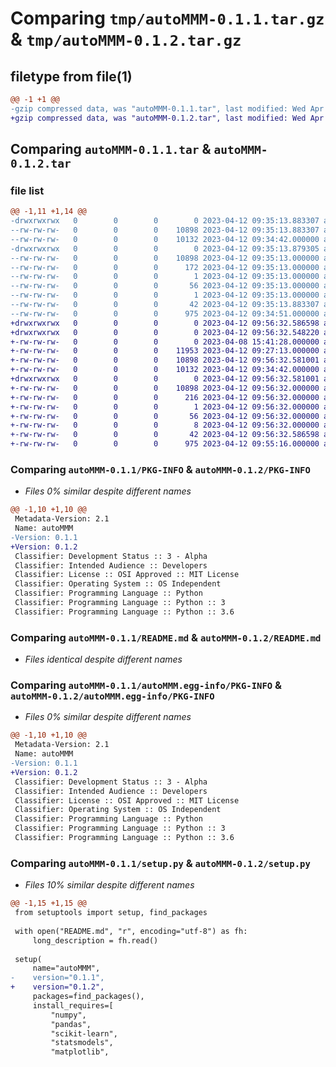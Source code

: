 # Comparing `tmp/autoMMM-0.1.1.tar.gz` & `tmp/autoMMM-0.1.2.tar.gz`

## filetype from file(1)

```diff
@@ -1 +1 @@
-gzip compressed data, was "autoMMM-0.1.1.tar", last modified: Wed Apr 12 09:35:13 2023, max compression
+gzip compressed data, was "autoMMM-0.1.2.tar", last modified: Wed Apr 12 09:56:32 2023, max compression
```

## Comparing `autoMMM-0.1.1.tar` & `autoMMM-0.1.2.tar`

### file list

```diff
@@ -1,11 +1,14 @@
-drwxrwxrwx   0        0        0        0 2023-04-12 09:35:13.883307 autoMMM-0.1.1/
--rw-rw-rw-   0        0        0    10898 2023-04-12 09:35:13.883307 autoMMM-0.1.1/PKG-INFO
--rw-rw-rw-   0        0        0    10132 2023-04-12 09:34:42.000000 autoMMM-0.1.1/README.md
-drwxrwxrwx   0        0        0        0 2023-04-12 09:35:13.879305 autoMMM-0.1.1/autoMMM.egg-info/
--rw-rw-rw-   0        0        0    10898 2023-04-12 09:35:13.000000 autoMMM-0.1.1/autoMMM.egg-info/PKG-INFO
--rw-rw-rw-   0        0        0      172 2023-04-12 09:35:13.000000 autoMMM-0.1.1/autoMMM.egg-info/SOURCES.txt
--rw-rw-rw-   0        0        0        1 2023-04-12 09:35:13.000000 autoMMM-0.1.1/autoMMM.egg-info/dependency_links.txt
--rw-rw-rw-   0        0        0       56 2023-04-12 09:35:13.000000 autoMMM-0.1.1/autoMMM.egg-info/requires.txt
--rw-rw-rw-   0        0        0        1 2023-04-12 09:35:13.000000 autoMMM-0.1.1/autoMMM.egg-info/top_level.txt
--rw-rw-rw-   0        0        0       42 2023-04-12 09:35:13.883307 autoMMM-0.1.1/setup.cfg
--rw-rw-rw-   0        0        0      975 2023-04-12 09:34:51.000000 autoMMM-0.1.1/setup.py
+drwxrwxrwx   0        0        0        0 2023-04-12 09:56:32.586598 autoMMM-0.1.2/
+drwxrwxrwx   0        0        0        0 2023-04-12 09:56:32.548220 autoMMM-0.1.2/AutoMMM/
+-rw-rw-rw-   0        0        0        0 2023-04-08 15:41:28.000000 autoMMM-0.1.2/AutoMMM/__init__.py
+-rw-rw-rw-   0        0        0    11953 2023-04-12 09:27:13.000000 autoMMM-0.1.2/AutoMMM/automodeller.py
+-rw-rw-rw-   0        0        0    10898 2023-04-12 09:56:32.581001 autoMMM-0.1.2/PKG-INFO
+-rw-rw-rw-   0        0        0    10132 2023-04-12 09:34:42.000000 autoMMM-0.1.2/README.md
+drwxrwxrwx   0        0        0        0 2023-04-12 09:56:32.581001 autoMMM-0.1.2/autoMMM.egg-info/
+-rw-rw-rw-   0        0        0    10898 2023-04-12 09:56:32.000000 autoMMM-0.1.2/autoMMM.egg-info/PKG-INFO
+-rw-rw-rw-   0        0        0      216 2023-04-12 09:56:32.000000 autoMMM-0.1.2/autoMMM.egg-info/SOURCES.txt
+-rw-rw-rw-   0        0        0        1 2023-04-12 09:56:32.000000 autoMMM-0.1.2/autoMMM.egg-info/dependency_links.txt
+-rw-rw-rw-   0        0        0       56 2023-04-12 09:56:32.000000 autoMMM-0.1.2/autoMMM.egg-info/requires.txt
+-rw-rw-rw-   0        0        0        8 2023-04-12 09:56:32.000000 autoMMM-0.1.2/autoMMM.egg-info/top_level.txt
+-rw-rw-rw-   0        0        0       42 2023-04-12 09:56:32.586598 autoMMM-0.1.2/setup.cfg
+-rw-rw-rw-   0        0        0      975 2023-04-12 09:55:16.000000 autoMMM-0.1.2/setup.py
```

### Comparing `autoMMM-0.1.1/PKG-INFO` & `autoMMM-0.1.2/PKG-INFO`

 * *Files 0% similar despite different names*

```diff
@@ -1,10 +1,10 @@
 Metadata-Version: 2.1
 Name: autoMMM
-Version: 0.1.1
+Version: 0.1.2
 Classifier: Development Status :: 3 - Alpha
 Classifier: Intended Audience :: Developers
 Classifier: License :: OSI Approved :: MIT License
 Classifier: Operating System :: OS Independent
 Classifier: Programming Language :: Python
 Classifier: Programming Language :: Python :: 3
 Classifier: Programming Language :: Python :: 3.6
```

### Comparing `autoMMM-0.1.1/README.md` & `autoMMM-0.1.2/README.md`

 * *Files identical despite different names*

### Comparing `autoMMM-0.1.1/autoMMM.egg-info/PKG-INFO` & `autoMMM-0.1.2/autoMMM.egg-info/PKG-INFO`

 * *Files 0% similar despite different names*

```diff
@@ -1,10 +1,10 @@
 Metadata-Version: 2.1
 Name: autoMMM
-Version: 0.1.1
+Version: 0.1.2
 Classifier: Development Status :: 3 - Alpha
 Classifier: Intended Audience :: Developers
 Classifier: License :: OSI Approved :: MIT License
 Classifier: Operating System :: OS Independent
 Classifier: Programming Language :: Python
 Classifier: Programming Language :: Python :: 3
 Classifier: Programming Language :: Python :: 3.6
```

### Comparing `autoMMM-0.1.1/setup.py` & `autoMMM-0.1.2/setup.py`

 * *Files 10% similar despite different names*

```diff
@@ -1,15 +1,15 @@
 from setuptools import setup, find_packages
 
 with open("README.md", "r", encoding="utf-8") as fh:
     long_description = fh.read()
 
 setup(
     name="autoMMM",
-    version="0.1.1",
+    version="0.1.2",
     packages=find_packages(),
     install_requires=[
         "numpy",
         "pandas",
         "scikit-learn",
         "statsmodels",
         "matplotlib",
```

